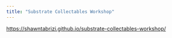 ```yaml
---
title: "Substrate Collectables Workshop"
---
```


https://shawntabrizi.github.io/substrate-collectables-workshop/